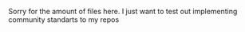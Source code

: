 Sorry for the amount of files here.
I just want to test out implementing community standarts to my repos
